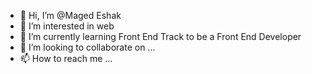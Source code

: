 - 👋 Hi, I’m @Maged Eshak
- 👀 I’m interested in web 
- 🌱 I’m currently learning Front End Track to be a Front End Developer
- 💞️ I’m looking to collaborate on ...
- 📫 How to reach me ...

<!---
MagedEshak/MagedEshak is a ✨ special ✨ repository because its `README.md` (this file) appears on your GitHub profile.
You can click the Preview link to take a look at your changes.
--->
